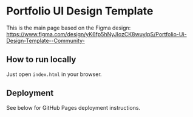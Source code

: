 # Portfolio UI Design Template

This is the main page based on the Figma design: https://www.figma.com/design/yK6fp5hNyJIozCK8wuyIpS/Portfolio-Ui-Design-Template--Community-

## How to run locally
Just open `index.html` in your browser.

## Deployment
See below for GitHub Pages deployment instructions.